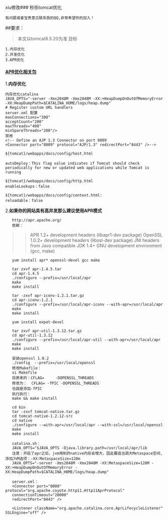 xiu修改### 秒杀tomcat优化 

    有问题或者宝贵意见联系我的QQ,非常希望你的加入！
    
##要求：
> 本文以tomcat8.5.20为准 
>目标

    1.内存优化
    2.并发优化
    3.APR优化
    
#### [APR优化相关包](/docs/tools)
1.**内存优化**

    内存优化catalina
    JAVA_OPTS="-server -Xms2048M -Xmx2048M -XX:+HeapDumpOnOutOfMemoryError 
    -XX:HeapDumpPath=$CATALINA_HOME/logs/heap.dump"
    # Register custom URL handlers
    server.xml 配置
    maxConnections="300"
    acceptCount="200"
    maxThreads="400"
    minSpareThreads="200"/>
    禁用
    <!-- Define an AJP 1.3 Connector on port 8009 
    <Connector port="8009" protocol="AJP/1.3" redirectPort="8443" />-->
    
    ${tomcat}/webapps/docs/config/host.html
        
    autoDeploy：This flag value indicates if Tomcat should check periodically for new or updated web applications while Tomcat is running
        
    ${tomcat}/webapps/docs/config/http.html
    enableLookups：false
        
    ${tomcat}/webapps/docs/config/context.html:
    reloadable：false
2.**如果你的网站具有高并发那么建议使用APR模式**

       http://apr.apache.org/
       依赖：
 >>APR 1.2+ development headers (libapr1-dev package)
 >>OpenSSL 1.0.2+ development headers (libssl-dev package)
 >>JNI headers from Java compatible JDK 1.4+
 >>GNU development environment (gcc, make)
        
       yum install apr* openssl-devel gcc make
       
       tar zxvf apr-1.4.5.tar  
       cd apr-1.4.5  
       ./configure --prefix=/usr/local/apr  
       make  
       make install  
       
       tar -zxvf apr-iconv-1.2.1.tar.gz  
       cd apr-iconv-1.2.1  
       ./configure --prefix=/usr/local/apr-iconv --with-apr=/usr/local/apr  
       make  
       make install
       
       yum install expat-devel
       
       tar zxvf apr-util-1.3.12.tar.gz  
       cd apr-util-1.3.12  
       ./configure --prefix=/usr/local/apr-util --with-apr=/usr/local/apr
       make  
       make install 
       
       安装openssl 1.0.2
       ./config  --prefix=/usr/local/openssl
       修改Makefile：
       vi Makefile
       将原来的：CFLAG=     -DOPENSSL_THREADS
       修改为：  CFLAG= -fPIC -DOPENSSL_THREADS
       也就是添加-fPIC
       执行执行：
       make && make install
       
       cd bin
       tar -zxvf tomcat-native.tar.gz
       cd tomcat-native-1.2.12-src
       cd native
       ./configure --with-apr=/usr/local/apr --with-ssl=/usr/local/openssl 
       make
       make install
       
       catalina.sh：
       JAVA_OPTS="$JAVA_OPTS -Djava.library.path=/usr/local/apr/lib
       注意：开启了apr之后，jvm用到的native内存会增大，因此要适当调大Metaspace空间,添加JVM选项：-XX:MetaspaceSize=128m
       JAVA_OPTS="-server -Xms2048M -Xmx2048M -XX:MetaspaceSize=128M -XX:+HeapDumpOnOutOfMemoryError -XX:HeapDumpPath=$CATALINA_HOME/logs/heap.dump"
       
       server.xml：
       <Connector port="8080" protocol="org.apache.coyote.http11.Http11AprProtocol"
       connectionTimeout="20000"
       redirectPort="8443" />
       
       <Listener className="org.apache.catalina.core.AprLifecycleListener" SSLEngine="off" />